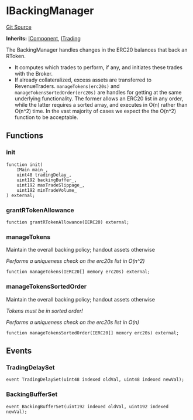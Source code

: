 # IBackingManager
[Git Source](https://github.com/larrythecucumber321/protocol/blob/77d337b8595ba96d069ded321419b36a61984170/contracts/interfaces/IBackingManager.sol)

**Inherits:**
[IComponent](/contracts/interfaces/IComponent.sol/interface.IComponent.md), [ITrading](/contracts/interfaces/ITrading.sol/interface.ITrading.md)

The BackingManager handles changes in the ERC20 balances that back an RToken.
- It computes which trades to perform, if any, and initiates these trades with the Broker.
- If already collateralized, excess assets are transferred to RevenueTraders.
`manageTokens(erc20s)` and `manageTokensSortedOrder(erc20s)` are handles for getting at the
same underlying functionality. The former allows an ERC20 list in any order, while the
latter requires a sorted array, and executes in O(n) rather than O(n^2) time. In the
vast majority of cases we expect the the O(n^2) function to be acceptable.


## Functions
### init


```solidity
function init(
    IMain main_,
    uint48 tradingDelay_,
    uint192 backingBuffer_,
    uint192 maxTradeSlippage_,
    uint192 minTradeVolume_
) external;
```

### grantRTokenAllowance


```solidity
function grantRTokenAllowance(IERC20) external;
```

### manageTokens

Maintain the overall backing policy; handout assets otherwise

*Performs a uniqueness check on the erc20s list in O(n^2)*


```solidity
function manageTokens(IERC20[] memory erc20s) external;
```

### manageTokensSortedOrder

Maintain the overall backing policy; handout assets otherwise

*Tokens must be in sorted order!*

*Performs a uniqueness check on the erc20s list in O(n)*


```solidity
function manageTokensSortedOrder(IERC20[] memory erc20s) external;
```

## Events
### TradingDelaySet

```solidity
event TradingDelaySet(uint48 indexed oldVal, uint48 indexed newVal);
```

### BackingBufferSet

```solidity
event BackingBufferSet(uint192 indexed oldVal, uint192 indexed newVal);
```

